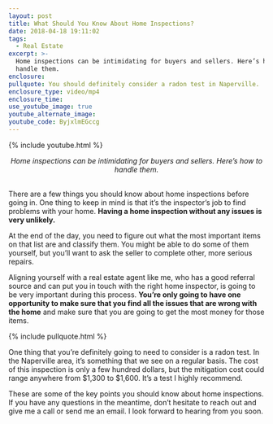 ```yaml
---
layout: post
title: What Should You Know About Home Inspections?
date: 2018-04-18 19:11:02
tags:
  - Real Estate
excerpt: >-
  Home inspections can be intimidating for buyers and sellers. Here’s how to
  handle them.
enclosure:
pullquote: You should definitely consider a radon test in Naperville.
enclosure_type: video/mp4
enclosure_time:
use_youtube_image: true
youtube_alternate_image:
youtube_code: ByjxlmEGccg
---
```


{% include youtube.html %}

<center><em>Home inspections can be intimidating for buyers and sellers. Here&rsquo;s how to handle them.</em></center>

<center>&nbsp;</center>

There are a few things you should know about home inspections before going in. One thing to keep in mind is that it’s the inspector’s job to find problems with your home. **Having a home inspection without any issues is very unlikely.**

At the end of the day, you need to figure out what the most important items on that list are and classify them. You might be able to do some of them yourself, but you’ll want to ask the seller to complete other, more serious repairs.&nbsp;

Aligning yourself with a real estate agent like me, who has a good referral source and can put you in touch with the right home inspector, is going to be very important during this process. **You’re only going to have one opportunity to make sure that you find all the issues that are wrong with the home** and make sure that you are going to get the most money for those items.

{% include pullquote.html %}

One thing that you’re definitely going to need to consider is a radon test. In the Naperville area, it’s something that we see on a regular basis. The cost of this inspection is only a few hundred dollars, but the mitigation cost could range anywhere from $1,300 to $1,600. It’s a test I highly recommend.

These are some of the key points you should know about home inspections. If you have any questions in the meantime, don’t hesitate to reach out and give me a call or send me an email. I look forward to hearing from you soon.<br>&nbsp;